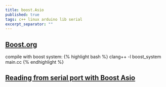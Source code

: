 ```yaml
---
title: boost.Asio
published: true
tags: c++ linux arduino lib serial
excerpt_separator: ""
---
```

## [Boost.org](https://www.boost.org/doc/libs/1_67_0/doc/html/boost_asio.html)

compile with boost system:
{% highlight bash %}
clang++ -l boost_system main.cc
{% endhighlight %}

## [Reading from serial port with Boost Asio](http://www.webalice.it/fede.tft/serial_port/serial_port.html)
